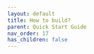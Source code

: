 ```yaml
---
layout: default
title: How to build?
parent: Quick Start Guide
nav_order: 17
has_children: false
---
```


